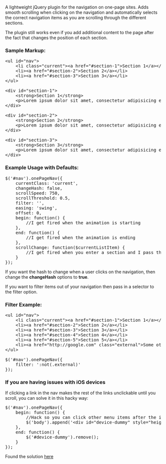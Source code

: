A lightweight jQuery plugin for the navigation on one-page sites. Adds smooth scrolling when clicking on the navigation and automatically selects the correct navigation items as you are scrolling through the different sections.

The plugin still works even if you add additional content to the page after the fact that changes the position of each section.

### Sample Markup:
<pre>&lt;ul id="nav">
	&lt;li class="current">&lt;a href="#section-1">Section 1&lt;/a>&lt;/li>
	&lt;li>&lt;a href="#section-2">Section 2&lt;/a>&lt;/li>
	&lt;li>&lt;a href="#section-3">Section 3&lt;/a>&lt;/li>
&lt;/ul>

&lt;div id="section-1">
	&lt;strong>Section 1&lt;/strong>
	&lt;p>Lorem ipsum dolor sit amet, consectetur adipisicing elit, sed do eiusmod tempor incididunt ut labore et dolore magna aliqua.&lt;/p>
&lt;/div>

&lt;div id="section-2">
	&lt;strong>Section 2&lt;/strong>
	&lt;p>Lorem ipsum dolor sit amet, consectetur adipisicing elit, sed do eiusmod tempor incididunt ut labore et dolore magna aliqua.&lt;/p>
&lt;/div>

&lt;div id="section-3">
	&lt;strong>Section 3&lt;/strong>
	&lt;p>Lorem ipsum dolor sit amet, consectetur adipisicing elit, sed do eiusmod tempor incididunt ut labore et dolore magna aliqua.&lt;/p>
&lt;/div></pre>

### Example Usage with Defaults:
<pre>$('#nav').onePageNav({
	currentClass: 'current',
	changeHash: false,
	scrollSpeed: 750,
	scrollThreshold: 0.5,
	filter: '',
	easing: 'swing',
	offset: 0,
	begin: function() {
		//I get fired when the animation is starting
	},
	end: function() {
		//I get fired when the animation is ending
	},
	scrollChange: function($currentListItem) {
		//I get fired when you enter a section and I pass the list item of the section
	}
});</pre>

If you want the hash to change when a user clicks on the navigation, then change the **changeHash** options to **true**.

If you want to filter items out of your navigation then pass in a selector to the filter option.

### Filter Example:
<pre>&lt;ul id="nav">
	&lt;li class="current">&lt;a href="#section-1">Section 1&lt;/a>&lt;/li>
	&lt;li>&lt;a href="#section-2">Section 2&lt;/a>&lt;/li>
	&lt;li>&lt;a href="#section-3">Section 3&lt;/a>&lt;/li>
	&lt;li>&lt;a href="#section-4">Section 4&lt;/a>&lt;/li>
	&lt;li>&lt;a href="#section-5">Section 5&lt;/a>&lt;/li>
	&lt;li>&lt;a href="http://google.com" class="external">Some other link&lt;/a>&lt;/li>
&lt;/ul>

$('#nav').onePageNav({
	filter: ':not(.external)'
});</pre>

### If you are having issues with iOS devices
If clicking a link in the nav makes the rest of the links unclickable until you scroll, you can solve it in this hacky way:

<pre>$('#nav').onePageNav({
	begin: function() {
		//Hack so you can click other menu items after the initial click
		$('body').append('&lt;div id="device-dummy" style="height: 1px;">&lt;/div>');
	},
	end: function() {
		$('#device-dummy').remove();
	}
});</pre>

Found the solution [here](http://stackoverflow.com/a/10030251)
